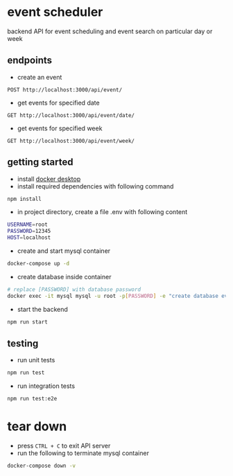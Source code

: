 # event scheduler

backend API for event scheduling and event search on particular day or week

## endpoints

- create an event

```http
POST http://localhost:3000/api/event/
```

- get events for specified date

```http
GET http://localhost:3000/api/event/date/
```

- get events for specified week

```http
GET http://localhost:3000/api/event/week/
```

## getting started

- install [docker desktop](https://www.docker.com/products/docker-desktop)
- install required dependencies with following command
```sh
npm install
```
- in project directory, create a file .env with following content
```sh
USERNAME=root
PASSWORD=12345
HOST=localhost
```
- create and start mysql container
```sh
docker-compose up -d
```
- create database inside container
```sh
# replace [PASSWORD] with database password
docker exec -it mysql mysql -u root -p[PASSWORD] -e "create database events;"
```
- start the backend
```sh
npm run start
```

## testing
- run unit tests
```sh
npm run test
```
- run integration tests
```sh
npm run test:e2e
```

# tear down
- press `CTRL + C` to exit API server
- run the following to terminate mysql container
```sh
docker-compose down -v
```
